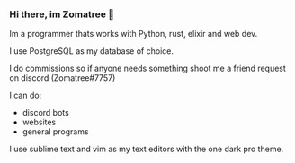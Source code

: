 ### Hi there, im Zomatree 👋

Im a programmer thats works with Python, rust, elixir and web dev.

I use PostgreSQL as my database of choice.

I do commissions so if anyone needs something shoot me a friend request on discord (Zomatree#7757)

I can do:
  - discord bots
  - websites
  - general programs
  
I use sublime text and vim as my text editors with the one dark pro theme.
